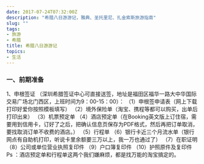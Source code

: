 ```yaml
---
date: 2017-07-24T07:32:00Z
description: "希腊八日游游记，雅典、圣托里尼、扎金索斯旅游指南" 
slug: ""
tags:
- 旅游
- 希腊
title: 希腊八日游游记
topics:
- 生活
---
```


### 一、前期准备

1、申根签证
（深圳希腊签证中心可直接送签，地址是福田区福华一路大中华国际交易广场北门西区，上班时间为9：00-15：00）：
（1）申根签申请表（网上下载打印好爱你按照模板填写）
（2）境外保险单（淘宝、携程等都可以购买，出单后打印出来）
（3）机票预定单
（4）酒店预定单（在Booking英文版上订住宿，需要用到信用卡，订好了之后，把确认信息页保存为PDF格式，然后再把订单取消，要找取消订单不收费的酒店。）
（5）行程单
（6）银行卡近三个月流水单（银行网点有自助机打印，听说卡里余额要三万以上，我一万也通过了）
（7）在职证明
（8）公司或单位营业执照复印件
（9）户口簿复印件
（10）护照原件及复印件
Ps ：酒店预定单和行程单这两个我们嫌麻烦，都是找万能的淘宝搞定的。